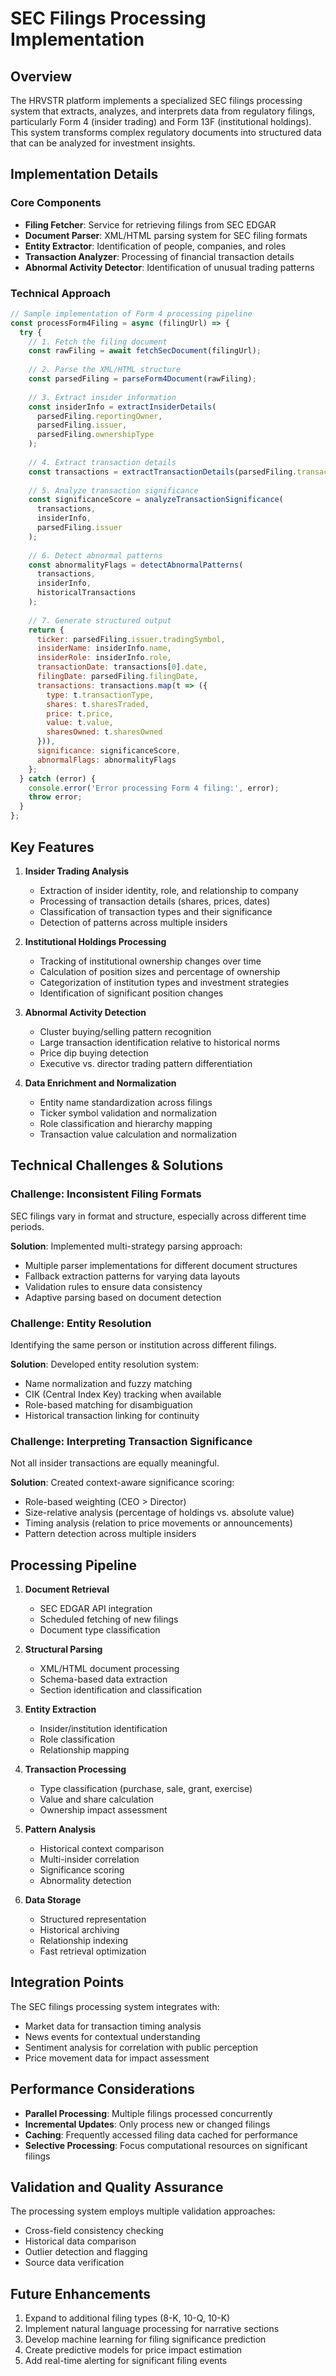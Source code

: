# SEC Filings Processing Implementation

## Overview

The HRVSTR platform implements a specialized SEC filings processing system that extracts, analyzes, and interprets data from regulatory filings, particularly Form 4 (insider trading) and Form 13F (institutional holdings). This system transforms complex regulatory documents into structured data that can be analyzed for investment insights.

## Implementation Details

### Core Components

- **Filing Fetcher**: Service for retrieving filings from SEC EDGAR
- **Document Parser**: XML/HTML parsing system for SEC filing formats
- **Entity Extractor**: Identification of people, companies, and roles
- **Transaction Analyzer**: Processing of financial transaction details
- **Abnormal Activity Detector**: Identification of unusual trading patterns

### Technical Approach

```javascript
// Sample implementation of Form 4 processing pipeline
const processForm4Filing = async (filingUrl) => {
  try {
    // 1. Fetch the filing document
    const rawFiling = await fetchSecDocument(filingUrl);
    
    // 2. Parse the XML/HTML structure
    const parsedFiling = parseForm4Document(rawFiling);
    
    // 3. Extract insider information
    const insiderInfo = extractInsiderDetails(
      parsedFiling.reportingOwner,
      parsedFiling.issuer,
      parsedFiling.ownershipType
    );
    
    // 4. Extract transaction details
    const transactions = extractTransactionDetails(parsedFiling.transactions);
    
    // 5. Analyze transaction significance
    const significanceScore = analyzeTransactionSignificance(
      transactions,
      insiderInfo,
      parsedFiling.issuer
    );
    
    // 6. Detect abnormal patterns
    const abnormalityFlags = detectAbnormalPatterns(
      transactions,
      insiderInfo,
      historicalTransactions
    );
    
    // 7. Generate structured output
    return {
      ticker: parsedFiling.issuer.tradingSymbol,
      insiderName: insiderInfo.name,
      insiderRole: insiderInfo.role,
      transactionDate: transactions[0].date,
      filingDate: parsedFiling.filingDate,
      transactions: transactions.map(t => ({
        type: t.transactionType,
        shares: t.sharesTraded,
        price: t.price,
        value: t.value,
        sharesOwned: t.sharesOwned
      })),
      significance: significanceScore,
      abnormalFlags: abnormalityFlags
    };
  } catch (error) {
    console.error('Error processing Form 4 filing:', error);
    throw error;
  }
};
```

## Key Features

1. **Insider Trading Analysis**
   - Extraction of insider identity, role, and relationship to company
   - Processing of transaction details (shares, prices, dates)
   - Classification of transaction types and their significance
   - Detection of patterns across multiple insiders

2. **Institutional Holdings Processing**
   - Tracking of institutional ownership changes over time
   - Calculation of position sizes and percentage of ownership
   - Categorization of institution types and investment strategies
   - Identification of significant position changes

3. **Abnormal Activity Detection**
   - Cluster buying/selling pattern recognition
   - Large transaction identification relative to historical norms
   - Price dip buying detection
   - Executive vs. director trading pattern differentiation

4. **Data Enrichment and Normalization**
   - Entity name standardization across filings
   - Ticker symbol validation and normalization
   - Role classification and hierarchy mapping
   - Transaction value calculation and normalization

## Technical Challenges & Solutions

### Challenge: Inconsistent Filing Formats

SEC filings vary in format and structure, especially across different time periods.

**Solution**: Implemented multi-strategy parsing approach:
- Multiple parser implementations for different document structures
- Fallback extraction patterns for varying data layouts
- Validation rules to ensure data consistency
- Adaptive parsing based on document detection

### Challenge: Entity Resolution

Identifying the same person or institution across different filings.

**Solution**: Developed entity resolution system:
- Name normalization and fuzzy matching
- CIK (Central Index Key) tracking when available
- Role-based matching for disambiguation
- Historical transaction linking for continuity

### Challenge: Interpreting Transaction Significance

Not all insider transactions are equally meaningful.

**Solution**: Created context-aware significance scoring:
- Role-based weighting (CEO > Director)
- Size-relative analysis (percentage of holdings vs. absolute value)
- Timing analysis (relation to price movements or announcements)
- Pattern detection across multiple insiders

## Processing Pipeline

1. **Document Retrieval**
   - SEC EDGAR API integration
   - Scheduled fetching of new filings
   - Document type classification

2. **Structural Parsing**
   - XML/HTML document processing
   - Schema-based data extraction
   - Section identification and classification

3. **Entity Extraction**
   - Insider/institution identification
   - Role classification
   - Relationship mapping

4. **Transaction Processing**
   - Type classification (purchase, sale, grant, exercise)
   - Value and share calculation
   - Ownership impact assessment

5. **Pattern Analysis**
   - Historical context comparison
   - Multi-insider correlation
   - Significance scoring
   - Abnormality detection

6. **Data Storage**
   - Structured representation
   - Historical archiving
   - Relationship indexing
   - Fast retrieval optimization

## Integration Points

The SEC filings processing system integrates with:
- Market data for transaction timing analysis
- News events for contextual understanding
- Sentiment analysis for correlation with public perception
- Price movement data for impact assessment

## Performance Considerations

- **Parallel Processing**: Multiple filings processed concurrently
- **Incremental Updates**: Only process new or changed filings
- **Caching**: Frequently accessed filing data cached for performance
- **Selective Processing**: Focus computational resources on significant filings

## Validation and Quality Assurance

The processing system employs multiple validation approaches:
- Cross-field consistency checking
- Historical data comparison
- Outlier detection and flagging
- Source data verification

## Future Enhancements

1. Expand to additional filing types (8-K, 10-Q, 10-K)
2. Implement natural language processing for narrative sections
3. Develop machine learning for filing significance prediction
4. Create predictive models for price impact estimation
5. Add real-time alerting for significant filing events
